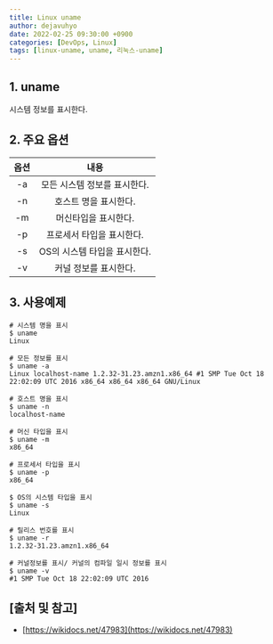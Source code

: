 ```yaml
---
title: Linux uname
author: dejavuhyo
date: 2022-02-25 09:30:00 +0900
categories: [DevOps, Linux]
tags: [linux-uname, uname, 리눅스-uname]
---
```


## 1. uname
시스템 정보를 표시한다.

## 2. 주요 옵션

| 옵션 | 내용 |
|:-----:|:-----:|
| -a | 모든 시스템 정보를 표시한다. |
| -n | 호스트 명을 표시한다. |
| -m | 머신타입을 표시한다. |
| -p | 프로세서 타입을 표시한다. |
| -s | OS의 시스템 타입을 표시한다. |
| -v | 커널 정보를 표시한다. |

## 3. 사용예제

```shell
# 시스템 명을 표시 
$ uname
Linux

# 모든 정보를 표시 
$ uname -a
Linux localhost-name 1.2.32-31.23.amzn1.x86_64 #1 SMP Tue Oct 18 22:02:09 UTC 2016 x86_64 x86_64 x86_64 GNU/Linux

# 호스트 명을 표시 
$ uname -n
localhost-name

# 머신 타입을 표시 
$ uname -m
x86_64

# 프로세서 타입을 표시 
$ uname -p
x86_64

$ OS의 시스템 타입을 표시 
$ uname -s
Linux

# 릴리스 번호를 표시 
$ uname -r
1.2.32-31.23.amzn1.x86_64

# 커널정보를 표시/ 커널의 컴파일 일시 정보를 표시 
$ uname -v
#1 SMP Tue Oct 18 22:02:09 UTC 2016
```

## [출처 및 참고]
* [https://wikidocs.net/47983](https://wikidocs.net/47983)
